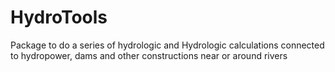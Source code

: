 # HydroTools
Package to do a series of hydrologic and Hydrologic calculations connected to hydropower, dams and other constructions near or around rivers
